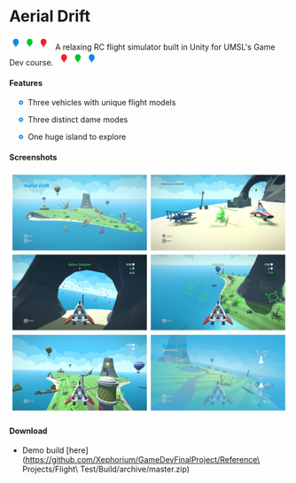 # Aerial Drift
![Balloon](Readme/balloonblue.png)![Balloon](Readme/balloongreen.png)![Balloon](Readme/balloonred.png)&nbsp; A relaxing RC flight simulator built in Unity for UMSL's Game Dev course. &nbsp;![Balloon](Readme/balloonred.png)![Balloon](Readme/balloongreen.png)![Balloon](Readme/balloonblue.png)


#### Features
&nbsp;&nbsp;&nbsp;&nbsp;![Bullet](Readme/bullet.png)&nbsp; Three vehicles with unique flight models

&nbsp;&nbsp;&nbsp;&nbsp;![Bullet](Readme/bullet.png)&nbsp; Three distinct dame modes

&nbsp;&nbsp;&nbsp;&nbsp;![Bullet](Readme/bullet.png)&nbsp; One huge island to explore


#### Screenshots
![Screenshots](Readme/screens.png)


#### Download
- Demo build [here](https://github.com/Xephorium/GameDevFinalProject/Reference\ Projects/Flight\ Test/Build/archive/master.zip)